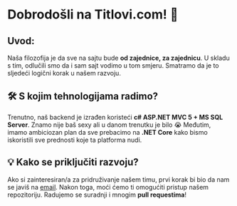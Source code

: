 ﻿# Dobrodošli na Titlovi.com! 🎉

## Uvod:
Naša filozofija je da sve na sajtu bude **od zajednice, za zajednicu**. U skladu s tim, odlučili smo da i sam sajt vodimo u tom smjeru. Smatramo da je to sljedeći logični korak u našem razvoju.

## 🛠️ S kojim tehnologijama radimo?
Trenutno, naš backend je izrađen koristeći **c# ASP.NET MVC 5 + MS SQL Server**.  Znamo nije baš sexy ali u danom trenutku je bilo 😭 Međutim, imamo ambiciozan plan da sve prebacimo na **.NET Core** kako bismo iskoristili sve prednosti koje ta platforma nudi.

## 💡 Kako se priključiti razvoju?
Ako si zainteresiran/a za pridruživanje našem timu, prvi korak bi bio da nam se javiš na [email](mailto:nikola.titlovi@gmail.com). Nakon toga, moći ćemo ti omogućiti pristup našem repozitoriju. Radujemo se suradnji i mnogim **pull requestima**!
